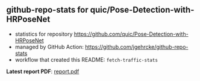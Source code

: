 ## github-repo-stats for quic/Pose-Detection-with-HRPoseNet

- statistics for repository https://github.com/quic/Pose-Detection-with-HRPoseNet
- managed by GitHub Action: https://github.com/jgehrcke/github-repo-stats
- workflow that created this README: `fetch-traffic-stats`

**Latest report PDF**: [report.pdf](https://github.com/njjetha/System-Design/raw/github-repo-stats/quic/Pose-Detection-with-HRPoseNet/latest-report/report.pdf)

